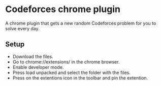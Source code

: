 <h1>Codeforces chrome plugin</h1>
A chrome plugin that gets a new random Codeforces problem for you to solve every day.
<h2>Setup</h2>
<ul> 
<li>Download the files.</li>
<li>Go to chrome://extensions/ in the chrome browser.</li>
<li>Enable developer mode. </li>
<li>Press load unpacked and select the folder with the files.</li>
<li>Press on the extentions icon in the toolbar and pin the extention.</li>
</ul>  
